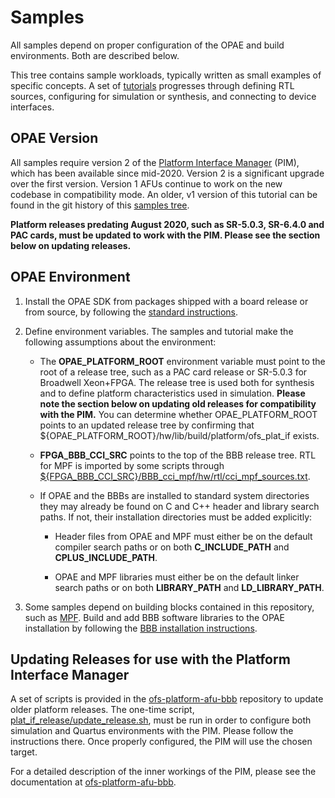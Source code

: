 # Samples

All samples depend on proper configuration of the OPAE and build
environments. Both are described below.

This tree contains sample workloads, typically written as small examples of
specific concepts.  A set of [tutorials](tutorial) progresses through defining
RTL sources, configuring for simulation or synthesis, and connecting to device
interfaces.

## OPAE Version

All samples require version 2 of the [Platform Interface
Manager](https://github.com/OPAE/ofs-platform-afu-bbb/) (PIM), which has been
available since mid-2020. Version 2 is a significant upgrade over the first
version. Version 1 AFUs continue to work on the new codebase in compatibility
mode. An older, v1 version of this tutorial can be found in the git
history of this [samples tree](https://github.com/OPAE/intel-fpga-bbb/tree/release/1.3.0/samples).

__Platform releases predating August 2020, such as SR-5.0.3, SR-6.4.0 and
PAC cards, must be updated to work with the PIM.  Please see the section below
on updating releases.__

## OPAE Environment

1. Install the OPAE SDK from packages shipped with a board release or from
   source, by following the [standard instructions](https://opae.github.io/).

2. Define environment variables. The samples and tutorial make the following
   assumptions about the environment:

   - The __OPAE\_PLATFORM\_ROOT__ environment variable must point to the root
     of a release tree, such as a PAC card release or SR-5.0.3 for Broadwell
     Xeon+FPGA. The release tree is used both for synthesis and to define
     platform characteristics used in simulation. __Please
     note the section below on updating old releases for compatibility with
     the PIM.__  You can determine whether OPAE\_PLATFORM\_ROOT points to an
     updated release tree by confirming that
     ${OPAE\_PLATFORM\_ROOT}/hw/lib/build/platform/ofs\_plat\_if exists.

   - __FPGA\_BBB\_CCI\_SRC__ points to the top of the BBB release tree. RTL for
     MPF is imported by some scripts through
     [${FPGA\_BBB\_CCI\_SRC}/BBB\_cci\_mpf/hw/rtl/cci\_mpf\_sources.txt](../BBB_cci_mpf/hw/rtl/cci_mpf_sources.txt).

   - If OPAE and the BBBs are installed to standard system directories they
     may already be found on C and C++ header and library search paths. If
     not, their installation directories must be added explicitly:

     - Header files from OPAE and MPF must either be on the default compiler
       search paths or on both __C\_INCLUDE\_PATH__ and __CPLUS\_INCLUDE\_PATH__.

     - OPAE and MPF libraries must either be on the default linker search
       paths or on both __LIBRARY\_PATH__ and __LD\_LIBRARY\_PATH__.

3. Some samples depend on building blocks contained in this repository, such
   as [MPF](https://github.com/OPAE/intel-fpga-bbb/wiki/BBB_cci_mpf). Build
   and add BBB software libraries to the OPAE installation by following the
   [BBB installation
   instructions](https://github.com/OPAE/intel-fpga-bbb/wiki/Installation).

## Updating Releases for use with the Platform Interface Manager

A set of scripts is provided in the
[ofs-platform-afu-bbb](https://github.com/OPAE/ofs-platform-afu-bbb)
repository to update older platform releases. The one-time script,
[plat\_if\_release/update\_release.sh](https://github.com/OPAE/ofs-platform-afu-bbb/blob/master/plat_if_release/update_release.sh),
must be run in order to configure both simulation and Quartus environments with the PIM.
Please follow the instructions there. Once properly configured, the PIM will
use the chosen target.

For a detailed description of the inner workings of the PIM, please see the documentation
at [ofs-platform-afu-bbb](https://github.com/OPAE/ofs-platform-afu-bbb).
